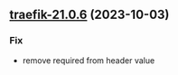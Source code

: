 

## [traefik-21.0.6](https://github.com/succelle/charts/compare/traefik-21.0.5...traefik-21.0.6) (2023-10-03)

### Fix

- remove required from header value
  
  